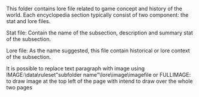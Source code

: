 This folder contains lore file related to game concept and history of the world. Each encyclopedia section typically consist of two component: the stat and lore files.

Stat file: Contain the name of the subsection, description and summary stat of the subsection.

Lore file: As the name suggested, this file contain historical or lore context of the subsection. 

It is possible to replace text paragraph with image using IMAGE:\data\ruleset\"subfolder name"\lore\image\imagefile
or FULLIMAGE: to draw image at the top left of the page with intend to draw over the whole two pages